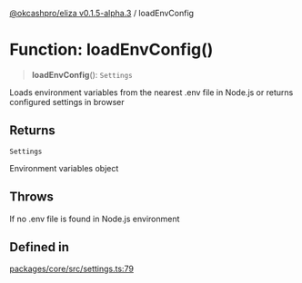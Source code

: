 [@okcashpro/eliza v0.1.5-alpha.3](../index.md) / loadEnvConfig

# Function: loadEnvConfig()

> **loadEnvConfig**(): `Settings`

Loads environment variables from the nearest .env file in Node.js
or returns configured settings in browser

## Returns

`Settings`

Environment variables object

## Throws

If no .env file is found in Node.js environment

## Defined in

[packages/core/src/settings.ts:79](https://github.com/monilpat/eliza/blob/main/packages/core/src/settings.ts#L79)
